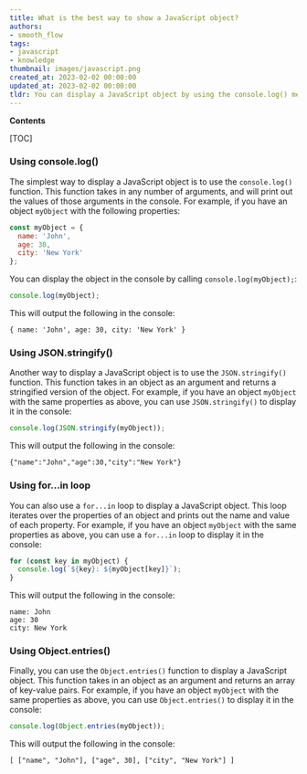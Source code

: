 ```yaml
---
title: What is the best way to show a JavaScript object?
authors:
- smooth_flow
tags:
- javascript
- knowledge
thumbnail: images/javascript.png
created_at: 2023-02-02 00:00:00
updated_at: 2023-02-02 00:00:00
tldr: You can display a JavaScript object by using the console.log() method.
---
```


**Contents**

[TOC]

### Using console.log()

The simplest way to display a JavaScript object is to use the `console.log()` function. This function takes in any number of arguments, and will print out the values of those arguments in the console. For example, if you have an object `myObject` with the following properties:

```js
const myObject = {
  name: 'John',
  age: 30,
  city: 'New York'
};
```

You can display the object in the console by calling `console.log(myObject);`:

```js
console.log(myObject);
```

This will output the following in the console:

```
{ name: 'John', age: 30, city: 'New York' }
```

### Using JSON.stringify()

Another way to display a JavaScript object is to use the `JSON.stringify()` function. This function takes in an object as an argument and returns a stringified version of the object. For example, if you have an object `myObject` with the same properties as above, you can use `JSON.stringify()` to display it in the console:

```js
console.log(JSON.stringify(myObject));
```

This will output the following in the console:

```
{"name":"John","age":30,"city":"New York"}
```

### Using for...in loop

You can also use a `for...in` loop to display a JavaScript object. This loop iterates over the properties of an object and prints out the name and value of each property. For example, if you have an object `myObject` with the same properties as above, you can use a `for...in` loop to display it in the console:

```js
for (const key in myObject) {
  console.log(`${key}: ${myObject[key]}`);
}
```

This will output the following in the console:

```
name: John
age: 30
city: New York
```

### Using Object.entries()

Finally, you can use the `Object.entries()` function to display a JavaScript object. This function takes in an object as an argument and returns an array of key-value pairs. For example, if you have an object `myObject` with the same properties as above, you can use `Object.entries()` to display it in the console:

```js
console.log(Object.entries(myObject));
```

This will output the following in the console:

```
[ ["name", "John"], ["age", 30], ["city", "New York"] ]
```

